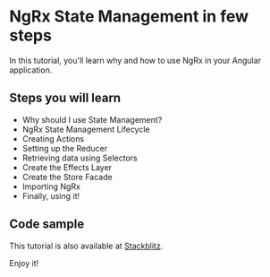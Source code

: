 # NgRx State Management in few steps

In this tutorial, you'll learn why and how to use NgRx in your Angular application.

## Steps you will learn

- Why should I use State Management?
- NgRx State Management Lifecycle
- Creating Actions 
- Setting up the Reducer
- Retrieving data using Selectors
- Create the Effects Layer
- Create the Store Facade
- Importing NgRx
- Finally, using it! 

## Code sample

This tutorial is also available at [Stackblitz](https://stackblitz.com/edit/ngrx-hello-world).

Enjoy it!

